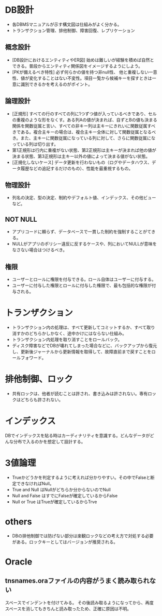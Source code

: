# DB設計
* 各DBMSマニュアルが示す構文図は仕組みがよく分かる。
* トランザクション管理、排他制御、障害回復、レプリケーション

## 概念設計
* [DB設計におけるエンティティやER図] 始めは難しいが経験を積めば自然とできる。普段からエンティティ関係図をイメージするようにしよう。
* [PKが備えるべき特性] 必ず何らかの値を持つ非null性、 他と重複しない一意性、値が変化することはない不変性。項目一覧から候補キーを探すときは一意に識別できるかを考えるのがポイント。

## 論理設計
* [正規形] すべての行のすべての列に1つずつ値が入っているべきであり、セルの重複のような形をなくす。ある列Aの値が決まれば、自ずとBの値も決まる関係を関数従属と言い、すべての非キー列は主キーにきれいに関数従属すべきである。複合主キーの場合は、複合主キー全体に対して関数従属となるべき。また、主キーに関数従属になっている列に対して、さらに関数従属になっている列は切り出す。
* 第1正規形は行内に重複がない状態、第2正規形は主キーが決まれば他の値が決まる状態、第3正規形は主キー以外の値によって決まる値がない状態。
* [正規化しないケース] データ更新を行わないもの（ログやデータハウス、データ履歴などの追記するだけのもの）、性能を最重視するもの。

## 物理設計
* 列名の決定、型の決定、制約やデフォルト値、インデックス、その他ビューなど。

## NOT NULL
* アプリコードに頼らず、データベースで一貫した制約を強制することがてきる。
* NULLがアプリのポリシー違反に反するケースや、列においてNULLが意味をなさない場合はつけるべき。

## 権限
* ユーザーとロールに権限を付与できる。ロール自体はユーザーに付与する。
* ユーザーに付与した権限とロールに付与した権限で、最も包括的な権限が付与される。

# トランザクション
* トランザクション内の処理は、すべて更新してコミットするか、すべて取り消すかのどちらかしかなく、途中かけにはならない仕組み。
* トランザクション内処理を取り消すことをロールバック。
* ディスク障害などでDBが壊れてしまった場合などに、バックアップから復元し、更新後ジャーナルから更新情報を取得して、故障直前まで戻すことをロールフォワード。

# 排他制御、ロック
* 共有ロックは、他者が読むことは許され、書き込みは許されない。専有ロックはどちらも許されない。

# インデックス
DBでインデックスを貼る時はカーディナリティを意識する。どんなデータがどんな分布で入るのかを想定して設計する。

# 3値論理
* Trueかどうかを判定するように考えれば分かりやすい。その中でFalseと断定できなければNull。
* True and Null はNullがどちらか分からないのでNull
* Null and False はすでにFalseが確定しているからFalse
* Null or True はTrueが確定しているからTrve

# others
* DBの排他制御では防げない部分は楽観ロックなどの考え方で対処する必要がある。ロックキーとしてはバージョンが推奨される。


# Oracle
## tnsnames.oraファイルの内容がうまく読み取られない
スペースでインデントを付けてみる。
その後読み取るようになってから、再度スペースを消してもきちんと読み取ったため、正確に原因は不明。
